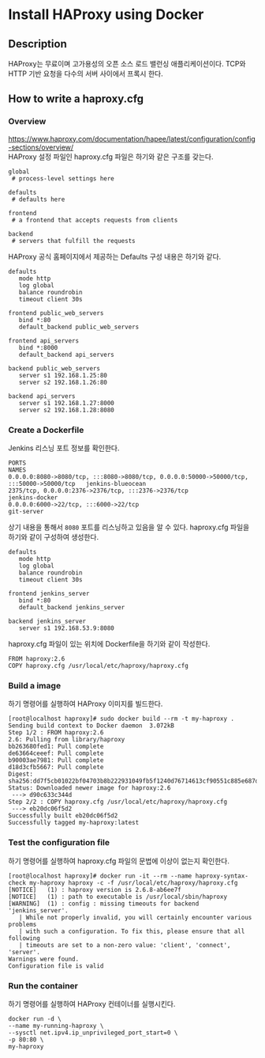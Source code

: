 # Install HAProxy using Docker
## Description
HAProxy는 무료이며 고가용성의 오픈 소스 로드 밸런싱 애플리케이션이다. TCP와 HTTP 기반 요청을 다수의 서버 사이에서 프록시 한다.
## How to write a haproxy.cfg
### Overview
https://www.haproxy.com/documentation/hapee/latest/configuration/config-sections/overview/  
HAProxy 설정 파일인 haproxy.cfg 파일은 하기와 같은 구조를 갖는다.
```text
global
 # process-level settings here

defaults
 # defaults here

frontend
 # a frontend that accepts requests from clients

backend
 # servers that fulfill the requests
```
HAProxy 공식 홈페이지에서 제공하는 Defaults 구성 내용은 하기와 같다.
```text
defaults
   mode http
   log global
   balance roundrobin
   timeout client 30s

frontend public_web_servers
   bind *:80
   default_backend public_web_servers

frontend api_servers
   bind *:8000
   default_backend api_servers

backend public_web_servers
   server s1 192.168.1.25:80
   server s2 192.168.1.26:80

backend api_servers
   server s1 192.168.1.27:8000
   server s2 192.168.1.28:8080
```
### Create a Dockerfile
Jenkins 리스닝 포트 정보를 확인한다.
```text
PORTS                                                                                      NAMES
0.0.0.0:8080->8080/tcp, :::8080->8080/tcp, 0.0.0.0:50000->50000/tcp, :::50000->50000/tcp   jenkins-blueocean
2375/tcp, 0.0.0.0:2376->2376/tcp, :::2376->2376/tcp                                        jenkins-docker
0.0.0.0:6000->22/tcp, :::6000->22/tcp                                                      git-server
```
상기 내용을 통해서 `8080` 포트를 리스닝하고 있음을 알 수 있다. haproxy.cfg 파일을 하기와 같이 구성하여 생성한다.
```text
defaults
   mode http
   log global
   balance roundrobin
   timeout client 30s

frontend jenkins_server
   bind *:80
   default_backend jenkins_server

backend jenkins_server
   server s1 192.168.53.9:8080
```
haproxy.cfg 파일이 있는 위치에 Dockerfile을 하기와 같이 작성한다.
```text
FROM haproxy:2.6
COPY haproxy.cfg /usr/local/etc/haproxy/haproxy.cfg
```
### Build a image
하기 명령어를 실행하여 HAProxy 이미지를 빌드한다.
```text
[root@localhost haproxy]# sudo docker build --rm -t my-haproxy .
Sending build context to Docker daemon  3.072kB
Step 1/2 : FROM haproxy:2.6
2.6: Pulling from library/haproxy
bb263680fed1: Pull complete 
de63664ceeef: Pull complete 
b90003ae7981: Pull complete 
d18d3cfb5667: Pull complete 
Digest: sha256:dd7f5cb01022bf04703b8b222931049fb5f1240d76714613cf90551c885e687d
Status: Downloaded newer image for haproxy:2.6
 ---> d90c633c344d
Step 2/2 : COPY haproxy.cfg /usr/local/etc/haproxy/haproxy.cfg
 ---> eb20dc06f5d2
Successfully built eb20dc06f5d2
Successfully tagged my-haproxy:latest
```
### Test the configuration file
하기 명령어를 실행하여 haproxy.cfg 파일의 문법에 이상이 없는지 확인한다.
```text
[root@localhost haproxy]# docker run -it --rm --name haproxy-syntax-check my-haproxy haproxy -c -f /usr/local/etc/haproxy/haproxy.cfg
[NOTICE]   (1) : haproxy version is 2.6.8-ab6ee7f
[NOTICE]   (1) : path to executable is /usr/local/sbin/haproxy
[WARNING]  (1) : config : missing timeouts for backend 'jenkins_server'.
   | While not properly invalid, you will certainly encounter various problems
   | with such a configuration. To fix this, please ensure that all following
   | timeouts are set to a non-zero value: 'client', 'connect', 'server'.
Warnings were found.
Configuration file is valid
```
### Run the container
하기 명령어를 실행하여 HAProxy 컨테이너를 실행시킨다.
```shell
docker run -d \
--name my-running-haproxy \
--sysctl net.ipv4.ip_unprivileged_port_start=0 \
-p 80:80 \
my-haproxy
```
